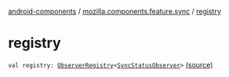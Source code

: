 [android-components](../index.md) / [mozilla.components.feature.sync](index.md) / [registry](./registry.md)

# registry

`val registry: `[`ObserverRegistry`](../mozilla.components.support.base.observer/-observer-registry/index.md)`<`[`SyncStatusObserver`](-sync-status-observer/index.md)`>` [(source)](https://github.com/mozilla-mobile/android-components/blob/master/components/feature/sync/src/main/java/mozilla/components/feature/sync/FirefoxSyncFeature.kt#L38)